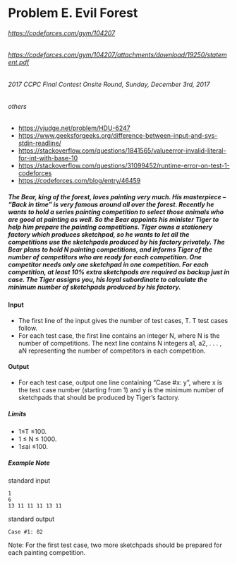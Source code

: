 # Problem E. Evil Forest
###### https://codeforces.com/gym/104207
###### https://codeforces.com/gym/104207/attachments/download/19250/statement.pdf
###### 2017 CCPC Final Contest Onsite Round, Sunday, December 3rd, 2017

###### others
* https://vjudge.net/problem/HDU-6247
* https://www.geeksforgeeks.org/difference-between-input-and-sys-stdin-readline/
* https://stackoverflow.com/questions/1841565/valueerror-invalid-literal-for-int-with-base-10
* https://stackoverflow.com/questions/31099452/runtime-error-on-test-1-codeforces
* https://codeforces.com/blog/entry/46459

##### The Bear, king of the forest, loves painting very much. His masterpiece – “Back in time” is very famous around all over the forest. Recently he wants to hold a series painting competition to select those animals who are good at painting as well. So the Bear appoints his minister Tiger to help him prepare the painting competitions.  Tiger owns a stationery factory which produces sketchpad, so he wants to let all the competitions use the sketchpads produced by his factory privately. The Bear plans to hold N painting competitions, and informs Tiger of the number of competitors who are ready for each competition. One competitor needs only one sketchpad in one competition. For each competition, at least 10% extra sketchpads are required as backup just in case. The Tiger assigns you, his loyal subordinate to calculate the minimum number of sketchpads produced by his factory.

#### Input
* The first line of the input gives the number of test cases, T. T test cases follow.
* For each test case, the first line contains an integer N, where N is the number of competitions. The next line contains N integers a1, a2, . . . , aN representing the number of competitors in each competition.

#### Output
* For each test case, output one line containing “Case #x: y”, where x is the test case number (starting from 1) and y is the minimum number of sketchpads that should be produced by Tiger’s factory.

##### Limits
* 1≤T ≤100.
* 1 ≤ N ≤ 1000.
* 1≤ai ≤100.

##### Example Note
standard input

    1
    6
    13 11 11 11 13 11

standard output

    Case #1: 82

Note:
    For the first test case, two more sketchpads should be prepared for each painting competition.
